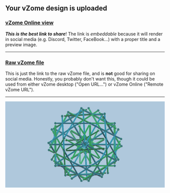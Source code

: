 ## Your vZome design is uploaded

### [vZome Online view][embed]

***This is the best link to share***!  The link is *embeddable* because it will render in social media (e.g. Discord, Twitter, FaceBook...) with a proper title and a preview image.

---

### [Raw vZome file][raw]

This is just the link to the raw vZome file, and is **not** good for
sharing on social media.
Honestly, you probably don't want this, though it could be used from either
vZome desktop ("Open URL...") or vZome Online ("Remote vZome URL").

---

![Image](<Compound-of-3 Cubes-Plus-1-mod-skeleton-out.png>)


[embed]: <https://vzome.com/app/embed.py?url=https://raw.githubusercontent.com/ThynStyx/vzome-sharing/main/2021/11/25/11-08-21-Compound-of-3%2BCubes-Plus-1-mod-skeleton-out/Compound-of-3+Cubes-Plus-1-mod-skeleton-out.vZome>
[raw]: <https://raw.githubusercontent.com/ThynStyx/vzome-sharing/main/2021/11/25/11-08-21-Compound-of-3+Cubes-Plus-1-mod-skeleton-out/Compound-of-3 Cubes-Plus-1-mod-skeleton-out.vZome>
